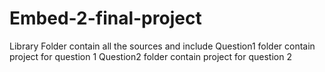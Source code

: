 # Embed-2-final-project
 Library Folder contain all the sources and include
 Question1 folder contain project for question 1
 Question2 folder contain project for question 2
